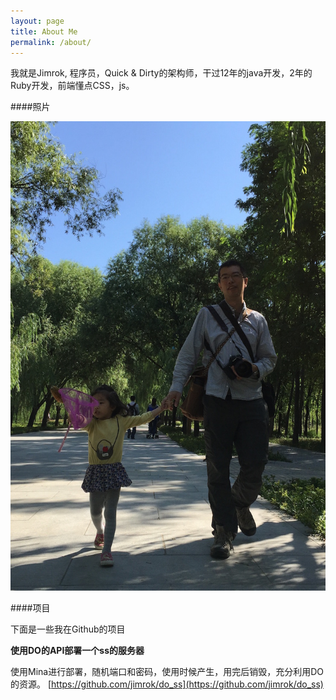 ```yaml
---
layout: page
title: About Me
permalink: /about/
---
```


我就是Jimrok, 程序员，Quick & Dirty的架构师，干过12年的java开发，2年的Ruby开发，前端懂点CSS，js。

####照片

![照片](/images/about_me.jpg)

####项目

下面是一些我在Github的项目

__使用DO的API部署一个ss的服务器__

使用Mina进行部署，随机端口和密码，使用时候产生，用完后销毁，充分利用DO的资源。
[https://github.com/jimrok/do_ss](https://github.com/jimrok/do_ss)